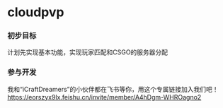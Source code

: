 # cloudpvp  

### 初步目标  
计划先实现基本功能，实现玩家匹配和CSGO的服务器分配  

### 参与开发  

我和“iCraftDreamers”的小伙伴都在飞书等你，用这个专属链接加入我们吧！https://eorszyx9lx.feishu.cn/invite/member/A4hDgm-WHROagno2
